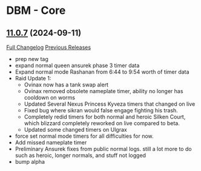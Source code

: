# DBM - Core

## [11.0.7](https://github.com/DeadlyBossMods/DeadlyBossMods/tree/11.0.7) (2024-09-11)
[Full Changelog](https://github.com/DeadlyBossMods/DeadlyBossMods/compare/11.0.6...11.0.7) [Previous Releases](https://github.com/DeadlyBossMods/DeadlyBossMods/releases)

- prep new tag  
- expand normal queen ansurek phase 3 timer data  
- Expand normal mode Rashanan from 6:44 to 9:54 worth of timer data  
- Raid Update 1:  
     - Ovinax now has a tank swap alert  
     - Ovinax removed obsolete nameplate timer, ability no longer has cooldown on worms  
     - Updated Several Nexus Princess Kyveza timers that changed on live  
     - Fixed bug where sikran would false engage fighting his trash.  
     - Completely redid timers for both normal and heroic Silken Court, which blizzard completely reworked on live compared to beta.  
     - Updated some changed timers on Ulgrax  
- force set normal mode timers for all difficulties for now.  
- Add missed nameplate timer  
- Preliminary Ansurek fixes from public normal logs. still a lot more to do such as heroic, longer normals, and stuff not logged  
- bump alpha  
